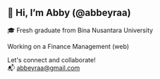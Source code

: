 ## 👋 Hi, I’m Abby (@abbeyraa)
🎓 Fresh graduate from Bina Nusantara University

Working on a Finance Management (web)

Let's connect and collaborate!  
📬 abbeyraa@gmail.com
